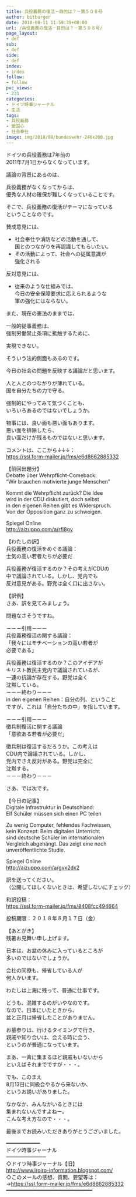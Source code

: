 ```yaml
---
title: 兵役義務の復活－目的は？－第５０８号
author: bitburger
date: 2018-08-11 11:59:39+00:00
url: /兵役義務の復活－目的は？－第５０８号/
page_layout:
- def
sub:
- def
side:
- def
index:
- index
follow:
- follow
pvc_views:
- 231
categories:
- ドイツ時事ジャーナル
- 生活
tags:
- 兵役義務
- 愛国心
- 社会奉仕
image: img/2018/08/bundeswehr-246x200.jpg
---
```

ドイツの兵役義務は7年前の  
2011年7月1日からなくなっています。  
  
議論の背景にあるのは、  
  
兵役義務がなくなってからは、  
優秀な人材の確保が難しくなっていることです。  
  
そこで、兵役義務の復活がテーマになっている  
ということなのです。

賛成意見には、  
  


  * 社会奉仕や消防などの活動を通して、  
    国とのつながりを再認識してもらいたい。
  * その活動によって、社会への従属意識が  
    強化される

  
反対意見には、  
  


  * 従来のような仕組みでは、  
    今日の安全保障要求に応えられるような  
    軍の強化にはならない。

  
また、現在の憲法のままでは、  
  
一般的従事義務は、  
強制労働禁止条項に抵触するために、  
  
実現できない。  
  
そういう法的側面もあるのです。

今日の社会の問題を反映する議論だと思います。  
  
人と人とのつながりが薄れている。  
国を自分たちの力で守る。  
  
強制的にやってみて気づくことも、  
いろいろあるのではないでしょうか。  
  
物事には、良い面も悪い面もあります。  
悪い面を排除したら、  
良い面だけが残るものではないと思います。

コメントは、ここから↓↓↓：  
<https://ssl.form-mailer.jp/fms/e6d8662885332>

【前回出題分】  
Debatte über Wehrpflicht-Comeback:  
&#8220;Wir brauchen motivierte junge Menschen&#8221;  
  
Kommt die Wehrpflicht zurück? Die Idee  
wird in der CDU diskutiert, doch selbst  
in den eigenen Reihen gibt es Widerspruch.  
Von der Opposition ganz zu schweigen.  
  
Spiegel Online  
<http://aizuppo.com/a/rfl8gy>

【わたしの訳】  
兵役義務の復活をめぐる議論：  
士気の高い若者たちが必要だ  
  
兵役義務が復活するのか？その考えがCDUの  
中で議論されている。しかし、党内でも  
反対意見がある。野党は全く口に出さない。

【訳例】  
さあ、訳を見てみましょう。  
  
問題なさそうですね。

－－－引用－－－  
兵役義務復活の関する議論：  
「我々にはモチベーションの高い若者が  
必要である」  
  
兵役義務は復活するのか？このアイデアが  
キリスト教民主党内で議論されているが、  
一連の抗論が存在する。野党は全く  
沈黙している。  
－－－終わり－－－  
in den eigenen Reihen：自分の列、ということ  
ですが、これは「自分たちの中」を指しています。

－－－引用－－－  
徴兵制復活に関する議論  
「意欲ある若者が必要だ」  
  
徴兵制は復活するだろうか。この考えは  
CDU内で論議されている。しかし、  
党内でさえ反対がある。野党は完全に  
沈黙する。  
－－－終わり－－－

さあ、では次です。  
  
【今日の記事】  
Digitale Infrastruktur in Deutschland:  
Elf Schüler müssen sich einen PC teilen  
  
Zu wenig Computer, fehlendes Fachwissen,  
kein Konzept: Beim digitalen Unterricht  
sind deutsche Schüler im internationalen  
Vergleich abgehängt. Das zeigt eine noch  
unveröffentlichte Studie.  
  
Spiegel Online  
<http://aizuppo.com/a/gvx2dx2>

訳を送ってください。  
（公開してほしくないときは、希望しないにチェック）  
  
和訳投稿：  
 <https://ssl.form-mailer.jp/fms/8408fcc494664>  
  
投稿期限：２０１８年８月１７日（金）

【あとがき】  
残暑お見舞い申し上げます。  
  
日本は、お盆の休みに入っているところが  
多いのではないでしょうか。  
  
会社の同僚も、帰省している人が  
何人かいます。  
  
わたしは上海に残って、普通に仕事です。  
  
どうも、混雑するのがいやなのです。  
なので、日本にいたときから、  
盆と正月は帰省したことがありません。  
  
お墓参りは、行けるタイミングで行き、  
親戚や知り合いは、会える時に会う、  
というのが普通になっています。  
  
まあ、一斉に集まるほど親戚もいないから  
といえばそれまでですが・・・。  
  
でも、このまえ  
8月13日に同級会やるから来ないか、  
というお誘いがありました。  
  
なかなか、みんながいるときには  
集まれないんですよねー。  
こんな考え方なので・・・。  
  
最後までお読みいただきありがとうございました。

━━━━━━━━━━━  
ドイツ時事ジャーナル  
───────────  
◇ドイツ時事ジャーナル【旧】  
<http://www.iroiro-information.blogspot.com/>  
◇このメールの感想、質問、要望等は：  
-><https://ssl.form-mailer.jp/fms/e6d8662885332>  
━━━━━━━━━━━━━━━━━━━━━━━━━━━━